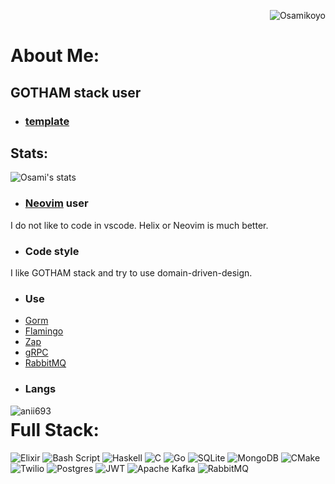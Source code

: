 <p align="right"> <img src="https://komarev.com/ghpvc/?username=osamikoyo&label=Profile%20views&color=0e75b6&size=24&style=flat" alt="Osamikoyo" /> </p>

# About Me:

## GOTHAM stack user
* ### [template](https://github.com/osamikoyo/GOTHAM-template)

## Stats:
![Osami's stats](https://github-readme-stats.vercel.app/api?username=osamikoyo&show_icons=true&theme=synthwave)
* ### [Neovim](https://neovim.io/) user
I do not like to code in vscode. 
Helix or Neovim is much better.
* ### Code style
I like GOTHAM stack and try to use domain-driven-design.
* ### Use 
* [Gorm](https://gorm.io/)
* [Flamingo](https://www.flamingo.me/)
* [Zap](https://github.com/uber-go/zap)
* [gRPC](https://grpc.io/)
* [RabbitMQ](https://www.rabbitmq.com/)
* ### Langs
<p><img align="left" src="https://github-readme-stats.vercel.app/api/top-langs?username=osamikoyo&show_icons=true&theme=dark&locale=en&layout=compact" alt="anii693" /></p>

# Full Stack:
![Elixir](https://img.shields.io/badge/elixir-%234B275F.svg?style=for-the-badge&logo=elixir&logoColor=white) ![Bash Script](https://img.shields.io/badge/bash_script-%23121011.svg?style=for-the-badge&logo=gnu-bash&logoColor=white) ![Haskell](https://img.shields.io/badge/Haskell-5e5086?style=for-the-badge&logo=haskell&logoColor=white) ![C](https://img.shields.io/badge/c-%2300599C.svg?style=for-the-badge&logo=c&logoColor=white) ![Go](https://img.shields.io/badge/go-%2300ADD8.svg?style=for-the-badge&logo=go&logoColor=white) ![SQLite](https://img.shields.io/badge/sqlite-%2307405e.svg?style=for-the-badge&logo=sqlite&logoColor=white) ![MongoDB](https://img.shields.io/badge/MongoDB-%234ea94b.svg?style=for-the-badge&logo=mongodb&logoColor=white) ![CMake](https://img.shields.io/badge/CMake-%23008FBA.svg?style=for-the-badge&logo=cmake&logoColor=white) ![Twilio](https://img.shields.io/badge/Twilio-F22F46?style=for-the-badge&logo=Twilio&logoColor=white) ![Postgres](https://img.shields.io/badge/postgres-%23316192.svg?style=for-the-badge&logo=postgresql&logoColor=white) ![JWT](https://img.shields.io/badge/JWT-black?style=for-the-badge&logo=JSON%20web%20tokens) ![Apache Kafka](https://img.shields.io/badge/Apache%20Kafka-000?style=for-the-badge&logo=apachekafka) ![RabbitMQ](https://img.shields.io/badge/rabbitmq-FF6600?style=for-the-badge&logo=rabbitmq&logoColor=white)
